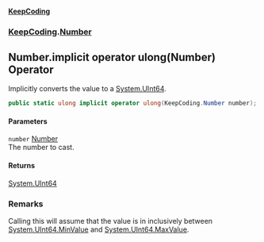 #### [KeepCoding](index.md 'index')
### [KeepCoding](KeepCoding.md 'KeepCoding').[Number](Number.md 'KeepCoding.Number')
## Number.implicit operator ulong(Number) Operator
Implicitly converts the value to a [System.UInt64](https://docs.microsoft.com/en-us/dotnet/api/System.UInt64 'System.UInt64').  
```csharp
public static ulong implicit operator ulong(KeepCoding.Number number);
```
#### Parameters
<a name='KeepCoding_Number_op_Implicitulong(KeepCoding_Number)_number'></a>
`number` [Number](Number.md 'KeepCoding.Number')  
The number to cast.
  
#### Returns
[System.UInt64](https://docs.microsoft.com/en-us/dotnet/api/System.UInt64 'System.UInt64')  
### Remarks
Calling this will assume that the value is in inclusively between [System.UInt64.MinValue](https://docs.microsoft.com/en-us/dotnet/api/System.UInt64.MinValue 'System.UInt64.MinValue') and [System.UInt64.MaxValue](https://docs.microsoft.com/en-us/dotnet/api/System.UInt64.MaxValue 'System.UInt64.MaxValue').  
